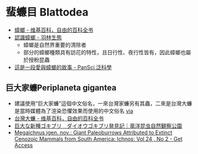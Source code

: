 # 蜚蠊目 Blattodea

- [蟑螂 - 维基百科，自由的百科全书](https://zh.wikipedia.org/zh-tw/蟑螂)
- [認識蟑螂 - 羽林生態](https://www.ff-eco.com/2024/08/cockroach/)
  - 蟑螂是自然界重要的清除者
  - 部分的蟑螂種類具有訪花的特性，且日行性、夜行性皆有，因此蟑螂也屬於授粉昆蟲
- [這是一段愛與蟑螂的故事 - PanSci 泛科學](https://pansci.asia/archives/83416)

## 巨大家蠊Periplaneta gigantea
- 建議使用“巨大家蠊”這個中文俗名，一來台灣家蠊另有其蟲，二來是台灣大蠊是當時媒體為了渲染恐懼效果而使用的中文俗名 [via](https://www.facebook.com/groups/1644894872450345/permalink/3720741404865671/)
- [台灣大蠊 - 维基百科，自由的百科全书](https://zh.wikipedia.org/zh-tw/台灣大蠊)
- [巨大な新種ゴキブリ　ダイオウゴキブリ発見記｜竜洋昆虫自然観察公園](https://ryukon-museum.note.jp/n/n68c34b2ed76c)
- [Megaichnus igen. nov.: Giant Paleoburrows Attributed to Extinct Cenozoic Mammals from South America: Ichnos: Vol 24 , No 2 - Get Access](https://www.tandfonline.com/doi/full/10.1080/10420940.2016.1223654)
